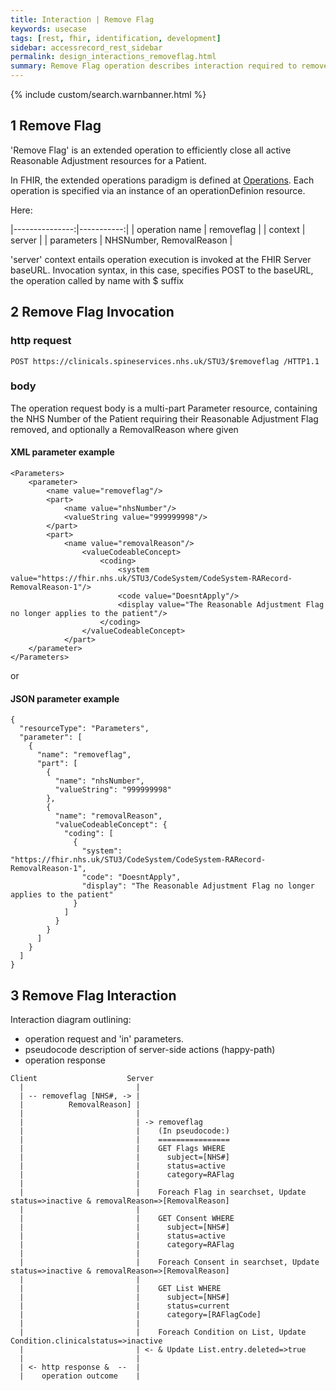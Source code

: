 ```yaml
---
title: Interaction | Remove Flag
keywords: usecase
tags: [rest, fhir, identification, development]
sidebar: accessrecord_rest_sidebar
permalink: design_interactions_removeflag.html
summary: Remove Flag operation describes interaction required to remove (soft delete) a Reasonable Adjustment Flag entirely, including all Adjustments, Impairments and Consents on Spine via the FHIR&reg; Reasonable Adjustments API
---
```

{% include custom/search.warnbanner.html %}

## 1 Remove Flag ##

'Remove Flag' is an extended operation to efficiently close all active Reasonable Adjustment resources for a Patient.

In FHIR, the extended operations paradigm is defined at [Operations](http://hl7.org/fhir/operations.html). Each operation is specified via an instance of an operationDefinion resource.

Here:

|---------------:|-----------:|
| operation name | removeflag |
| context        | server     |
| parameters     | NHSNumber, RemovalReason |

'server' context entails operation execution is invoked at the FHIR Server baseURL. Invocation syntax, in this case, specifies POST to the baseURL, the operation called by name with $ suffix

## 2 Remove Flag Invocation ##

### http request ###
```
POST https://clinicals.spineservices.nhs.uk/STU3/$removeflag /HTTP1.1
```
### body ###
The operation request body is a multi-part Parameter resource, containing the NHS Number of the Patient requiring their Reasonable Adjustment Flag removed, and optionally a RemovalReason where given

#### XML parameter example ####
```
<Parameters>
    <parameter>
        <name value="removeflag"/>
        <part>
            <name value="nhsNumber"/>
            <valueString value="999999998"/>
        </part>
        <part>
            <name value="removalReason"/>
                <valueCodeableConcept>
                    <coding>
                        <system value="https://fhir.nhs.uk/STU3/CodeSystem/CodeSystem-RARecord-RemovalReason-1"/>
                        <code value="DoesntApply"/>
                        <display value="The Reasonable Adjustment Flag no longer applies to the patient"/>
                    </coding>
                </valueCodeableConcept>
            </part>
    </parameter>
</Parameters>
```
or 

#### JSON parameter example ####

```
{
  "resourceType": "Parameters",
  "parameter": [
    {
      "name": "removeflag",
      "part": [
        {
          "name": "nhsNumber",
          "valueString": "999999998"
        },
        {
          "name": "removalReason",
          "valueCodeableConcept": {
            "coding": [
              {
                "system": "https://fhir.nhs.uk/STU3/CodeSystem/CodeSystem-RARecord-RemovalReason-1",
                "code": "DoesntApply",
                "display": "The Reasonable Adjustment Flag no longer applies to the patient"
              }
            ]
          }
        }
      ]
    }
  ]
}
```

## 3 Remove Flag Interaction ##

Interaction diagram outlining:
* operation request and 'in' parameters.
* pseudocode description of server-side actions (happy-path) 
* operation response

```
Client                    Server
  |                         |
  | -- removeflag [NHS#, -> |
  |          RemovalReason] |
  |                         |
  |                         | -> removeflag 
  |                         |    (In pseudocode:)
  |                         |    ================
  |                         |    GET Flags WHERE
  |                         |      subject=[NHS#]
  |                         |      status=active
  |                         |      category=RAFlag
  |                         |  
  |                         |    Foreach Flag in searchset, Update status=>inactive & removalReason=>[RemovalReason] 
  |                         |    
  |                         |    GET Consent WHERE
  |                         |      subject=[NHS#]
  |                         |      status=active
  |                         |      category=RAFlag
  |                         | 
  |                         |    Foreach Consent in searchset, Update status=>inactive & removalReason=>[RemovalReason] 
  |                         | 
  |                         |    GET List WHERE
  |                         |      subject=[NHS#]
  |                         |      status=current
  |                         |      category=[RAFlagCode]
  |                         | 
  |                         |    Foreach Condition on List, Update Condition.clinicalstatus=>inactive 
  |                         | <- & Update List.entry.deleted=>true 
  |                         | 
  | <- http response &  --  |
  |    operation outcome    |   
```


